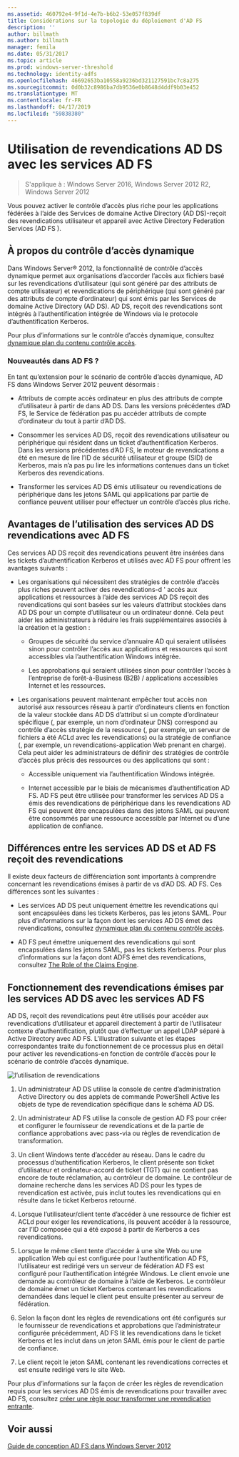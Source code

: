 ```yaml
---
ms.assetid: 460792e4-9f1d-4e7b-b6b2-53e057f839df
title: Considérations sur la topologie du déploiement d'AD FS
description: ''
author: billmath
ms.author: billmath
manager: femila
ms.date: 05/31/2017
ms.topic: article
ms.prod: windows-server-threshold
ms.technology: identity-adfs
ms.openlocfilehash: 46692653ba10558a9236bd321127591bc7c8a275
ms.sourcegitcommit: 0d0b32c8986ba7db9536e0b8648d4ddf9b03e452
ms.translationtype: MT
ms.contentlocale: fr-FR
ms.lasthandoff: 04/17/2019
ms.locfileid: "59838380"
---
```

# <a name="using-ad-ds-claims-with-ad-fs"></a>Utilisation de revendications AD DS avec les services AD FS
  
>S'applique à : Windows Server 2016, Windows Server 2012 R2, Windows Server 2012
  
Vous pouvez activer le contrôle d’accès plus riche pour les applications fédérées à l’aide des Services de domaine Active Directory \(AD DS\)\-reçoit des revendications utilisateur et appareil avec Active Directory Federation Services \(AD FS \).  
  
## <a name="about-dynamic-access-control"></a>À propos du contrôle d’accès dynamique  
Dans Windows Server® 2012, la fonctionnalité de contrôle d’accès dynamique permet aux organisations d’accorder l’accès aux fichiers basé sur les revendications d’utilisateur \(qui sont généré par des attributs de compte utilisateur\) et revendications de périphérique \(qui sont généré par des attributs de compte d’ordinateur\) qui sont émis par les Services de domaine Active Directory \(AD DS\). AD DS, reçoit des revendications sont intégrés à l’authentification intégrée de Windows via le protocole d’authentification Kerberos.  
  
Pour plus d’informations sur le contrôle d’accès dynamique, consultez [dynamique plan du contenu contrôle accès](../../solution-guides/Dynamic-Access-Control--Scenario-Overview.md#BKMK_APP).  
  
### <a name="whats-new-in-ad-fs"></a>Nouveautés dans AD FS ?  
En tant qu’extension pour le scénario de contrôle d’accès dynamique, AD FS dans Windows Server 2012 peuvent désormais :  
  
-   Attributs de compte accès ordinateur en plus des attributs de compte d’utilisateur à partir de dans AD DS. Dans les versions précédentes d’AD FS, le Service de fédération pas pu accéder attributs de compte d’ordinateur du tout à partir d’AD DS.  
  
-   Consommer les services AD DS, reçoit des revendications utilisateur ou périphérique qui résident dans un ticket d’authentification Kerberos. Dans les versions précédentes d’AD FS, le moteur de revendications a été en mesure de lire l’ID de sécurité utilisateur et groupe \(SID\) de Kerberos, mais n’a pas pu lire les informations contenues dans un ticket Kerberos des revendications.  
  
-   Transformer les services AD DS émis utilisateur ou revendications de périphérique dans les jetons SAML qui applications par partie de confiance peuvent utiliser pour effectuer un contrôle d’accès plus riche.  
  
## <a name="benefits-of-using-ad-ds-claims-with-ad-fs"></a>Avantages de l’utilisation des services AD DS revendications avec AD FS  
Ces services AD DS reçoit des revendications peuvent être insérées dans les tickets d’authentification Kerberos et utilisés avec AD FS pour offrent les avantages suivants :  
  
-   Les organisations qui nécessitent des stratégies de contrôle d’accès plus riches peuvent activer des revendications\-d ' accès aux applications et ressources à l’aide des services AD DS reçoit des revendications qui sont basées sur les valeurs d’attribut stockées dans AD DS pour un compte d’utilisateur ou un ordinateur donné. Cela peut aider les administrateurs à réduire les frais supplémentaires associés à la création et la gestion :  
  
    -   Groupes de sécurité du service d’annuaire AD qui seraient utilisées sinon pour contrôler l’accès aux applications et ressources qui sont accessibles via l’authentification Windows intégrée.  
  
    -   Les approbations qui seraient utilisées sinon pour contrôler l’accès à l’entreprise de forêt\-à\-Business \(B2B\) \/ applications accessibles Internet et les ressources.  
  
-   Les organisations peuvent maintenant empêcher tout accès non autorisé aux ressources réseau à partir d’ordinateurs clients en fonction de la valeur stockée dans AD DS d’attribut si un compte d’ordinateur spécifique \(, par exemple, un nom d’ordinateur DNS\) correspond au contrôle d’accès stratégie de la ressource \(, par exemple, un serveur de fichiers a été ACLd avec les revendications\) ou la stratégie de confiance \(, par exemple, un revendications\-application Web prenant en charge\). Cela peut aider les administrateurs de définir des stratégies de contrôle d’accès plus précis des ressources ou des applications qui sont :  
  
    -   Accessible uniquement via l’authentification Windows intégrée.  
  
    -   Internet accessible par le biais de mécanismes d’authentification AD FS. AD FS peut être utilisée pour transformer les services AD DS a émis des revendications de périphérique dans les revendications AD FS qui peuvent être encapsulées dans des jetons SAML qui peuvent être consommés par une ressource accessible par Internet ou d’une application de confiance.  
  
## <a name="differences-between-ad-ds-and-ad-fs-issued-claims"></a>Différences entre les services AD DS et AD FS reçoit des revendications  
Il existe deux facteurs de différenciation sont importants à comprendre concernant les revendications émises à partir de vs d’AD DS. AD FS. Ces différences sont les suivantes :  
  
-   Les services AD DS peut uniquement émettre les revendications qui sont encapsulées dans les tickets Kerberos, pas les jetons SAML. Pour plus d’informations sur la façon dont les services AD DS émet des revendications, consultez [dynamique plan du contenu contrôle accès](../../solution-guides/Dynamic-Access-Control--Scenario-Overview.md#BKMK_APP).  
  
-   AD FS peut émettre uniquement des revendications qui sont encapsulées dans les jetons SAML, pas les tickets Kerberos. Pour plus d’informations sur la façon dont ADFS émet des revendications, consultez [The Role of the Claims Engine](../../ad-fs/technical-reference/The-Role-of-the-Claims-Engine.md).  
  
## <a name="how-ad-ds-issued-claims-work-with-ad-fs"></a>Fonctionnement des revendications émises par les services AD DS avec les services AD FS  
AD DS, reçoit des revendications peut être utilisés pour accéder aux revendications d’utilisateur et appareil directement à partir de l’utilisateur contexte d’authentification, plutôt que d’effectuer un appel LDAP séparé à Active Directory avec AD FS. L’illustration suivante et les étapes correspondantes traite du fonctionnement de ce processus plus en détail pour activer les revendications\-en fonction de contrôle d’accès pour le scénario de contrôle d’accès dynamique.  
  
![l’utilisation de revendications](media/UsingADDSClaimswithADFS.gif)  
  
1.  Un administrateur AD DS utilise la console de centre d’administration Active Directory ou des applets de commande PowerShell Active les objets de type de revendication spécifique dans le schéma AD DS.  
  
2.  Un administrateur AD FS utilise la console de gestion AD FS pour créer et configurer le fournisseur de revendications et de la partie de confiance approbations avec pass\-via ou règles de revendication de transformation.  
  
3.  Un client Windows tente d’accéder au réseau. Dans le cadre du processus d’authentification Kerberos, le client présente son ticket d’utilisateur et ordinateur\-accord de ticket \(TGT\) qui ne contient pas encore de toute réclamation, au contrôleur de domaine. Le contrôleur de domaine recherche dans les services AD DS pour les types de revendication est activée, puis inclut toutes les revendications qui en résulte dans le ticket Kerberos retourné.  
  
4.  Lorsque l’utilisateur\/client tente d’accéder à une ressource de fichier est ACLd pour exiger les revendications, ils peuvent accéder à la ressource, car l’ID composée qui a été exposé à partir de Kerberos a ces revendications.  
  
5.  Lorsque le même client tente d’accéder à une site Web ou une application Web qui est configurée pour l’authentification AD FS, l’utilisateur est redirigé vers un serveur de fédération AD FS est configuré pour l’authentification intégrée Windows. Le client envoie une demande au contrôleur de domaine à l’aide de Kerberos. Le contrôleur de domaine émet un ticket Kerberos contenant les revendications demandées dans lequel le client peut ensuite présenter au serveur de fédération.  
  
6.  Selon la façon dont les règles de revendications ont été configurés sur le fournisseur de revendications et approbations que l’administrateur configurée précédemment, AD FS lit les revendications dans le ticket Kerberos et les inclut dans un jeton SAML émis pour le client de partie de confiance.  
  
7.  Le client reçoit le jeton SAML contenant les revendications correctes et est ensuite redirigé vers le site Web.  
  
Pour plus d’informations sur la façon de créer les règles de revendication requis pour les services AD DS émis de revendications pour travailler avec AD FS, consultez [créer une règle pour transformer une revendication entrante](../../ad-fs/operations/Create-a-Rule-to-Transform-an-Incoming-Claim.md).  
  
## <a name="see-also"></a>Voir aussi
[Guide de conception AD FS dans Windows Server 2012](AD-FS-Design-Guide-in-Windows-Server-2012.md)
